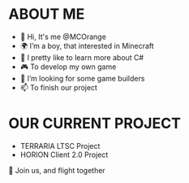 # ABOUT ME
- 👋 Hi, It's me @MCOrange
- 🌍 I’m a boy, that interested in Minecraft
- 🌱 I pretty like to learn more about C#
- 🎮 To develop my own game
- 💞️ I’m looking for some game builders
- 📫 To finish our project

# OUR CURRENT PROJECT
- TERRARIA LTSC Project
- HORION Client 2.0 Project

🚀 Join us, and flight together
